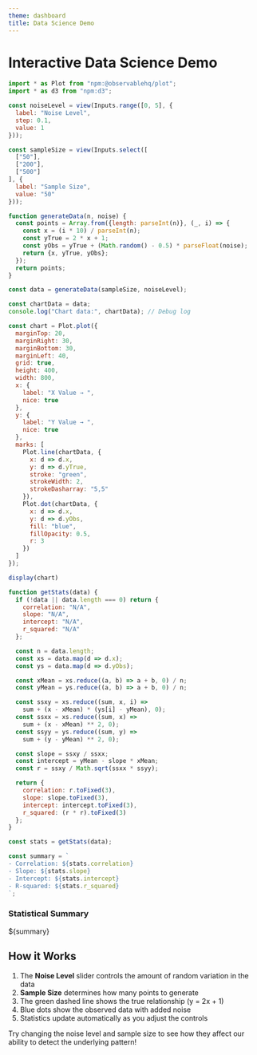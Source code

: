 ```yaml
---
theme: dashboard
title: Data Science Demo
---
```


# Interactive Data Science Demo

```js
import * as Plot from "npm:@observablehq/plot";
import * as d3 from "npm:d3";

const noiseLevel = view(Inputs.range([0, 5], {
  label: "Noise Level",
  step: 0.1,
  value: 1
}));

const sampleSize = view(Inputs.select([
  ["50"],
  ["200"],
  ["500"]
], {
  label: "Sample Size",
  value: "50"
}));

```
```js
function generateData(n, noise) {
  const points = Array.from({length: parseInt(n)}, (_, i) => {
    const x = (i * 10) / parseInt(n);
    const yTrue = 2 * x + 1;
    const yObs = yTrue + (Math.random() - 0.5) * parseFloat(noise);
    return {x, yTrue, yObs};
  });
  return points;
}

const data = generateData(sampleSize, noiseLevel);
```

```js
const chartData = data;
console.log("Chart data:", chartData); // Debug log

const chart = Plot.plot({
  marginTop: 20,
  marginRight: 30,
  marginBottom: 30,
  marginLeft: 40,
  grid: true,
  height: 400,
  width: 800,
  x: {
    label: "X Value → ",
    nice: true
  },
  y: {
    label: "Y Value → ",
    nice: true
  },
  marks: [
    Plot.line(chartData, {
      x: d => d.x,
      y: d => d.yTrue,
      stroke: "green",
      strokeWidth: 2,
      strokeDasharray: "5,5"
    }),
    Plot.dot(chartData, {
      x: d => d.x,
      y: d => d.yObs,
      fill: "blue",
      fillOpacity: 0.5,
      r: 3
    })
  ]
});

display(chart)
```

```js
function getStats(data) {
  if (!data || data.length === 0) return {
    correlation: "N/A",
    slope: "N/A",
    intercept: "N/A",
    r_squared: "N/A"
  };

  const n = data.length;
  const xs = data.map(d => d.x);
  const ys = data.map(d => d.yObs);

  const xMean = xs.reduce((a, b) => a + b, 0) / n;
  const yMean = ys.reduce((a, b) => a + b, 0) / n;

  const ssxy = xs.reduce((sum, x, i) =>
    sum + (x - xMean) * (ys[i] - yMean), 0);
  const ssxx = xs.reduce((sum, x) =>
    sum + (x - xMean) ** 2, 0);
  const ssyy = ys.reduce((sum, y) =>
    sum + (y - yMean) ** 2, 0);

  const slope = ssxy / ssxx;
  const intercept = yMean - slope * xMean;
  const r = ssxy / Math.sqrt(ssxx * ssyy);

  return {
    correlation: r.toFixed(3),
    slope: slope.toFixed(3),
    intercept: intercept.toFixed(3),
    r_squared: (r * r).toFixed(3)
  };
}

const stats = getStats(data);
```

```js
const summary = `
- Correlation: ${stats.correlation}
- Slope: ${stats.slope}
- Intercept: ${stats.intercept}
- R-squared: ${stats.r_squared}
`;
```

### Statistical Summary
${summary}

## How it Works

1. The **Noise Level** slider controls the amount of random variation in the data
2. **Sample Size** determines how many points to generate
3. The green dashed line shows the true relationship (y = 2x + 1)
4. Blue dots show the observed data with added noise
5. Statistics update automatically as you adjust the controls

Try changing the noise level and sample size to see how they affect our ability to detect the underlying pattern!
